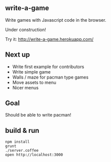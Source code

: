 ## write-a-game

Write games with Javascript code in the browser.

Under construction!

Try it: http://write-a-game.herokuapp.com/

## Next up

- Write first example for contributors
- Write simple game
- Walls / maze for pacman type games
- Move assets to menu
- Nicer menus

## Goal

Should be able to write pacman!

## build & run

    npm install
    grunt
    ./server.coffee
    open http://localhost:3000
